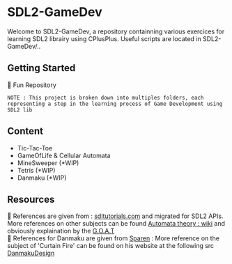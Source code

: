 # SDL2-GameDev

Welcome to SDL2-GameDev, a repository containning various exercices for learning SDL2 librairy using CPlusPlus.
Useful scripts are located in SDL2-GameDev/..

## Getting Started

👾 Fun Repository

```
NOTE : This project is broken down into multiples folders, each representing a step in the learning process of Game Development using SDL2 lib
```

## Content

* Tic-Tac-Toe
* GameOfLife & Cellular Automata
* MineSweeper (*WIP)
* Tetris (*WIP)
* Danmaku (*WIP)

## Resources

💬 References are given from : [sdltutorials.com](http://www.sdltutorials.com/sdl-tutorial-tic-tac-toe) and migrated for SDL2 APIs. More references on other subjects can be found [Automata theory : wiki](https://en.wikipedia.org/wiki/Cellular_automaton) and obviously explaination by the [G.O.A.T](https://www.youtube.com/watch?v=E7CxMHsYzSs&t=499s&ab_channel=javidx9) </br>
💬 References for Danmaku are given from [Sparen](https://github.com/Sparen) : More reference on the subject of 'Curtain Fire' can be found on his website at the following src [DanmakuDesign](https://sparen.github.io/ph3tutorials/danmakudesign.html)

